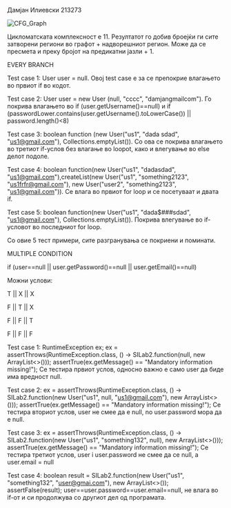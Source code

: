 Дамјан Илиевски 213273




![CFG_Graph](https://github.com/DamjanIlievski12/SI_2023_lab2_213273/assets/128407267/17da0ab8-755d-4c4b-b50e-b0061cd1aa9b)






Цикломатската комплексност е 11. Резултатот го добив броејќи ги сите затворени региони во графот + надворешниот регион. Може да се пресмета и преку бројот на предикатни јазли + 1.

EVERY BRANCH

Test case 1: User user = null. Овој test case е за се препокрие влагањето во првиот if во кодот.

Test case 2: User user = new User (null, "cccc", "damjangmailcom"). Го покрива влагањето во if (user.getUsername()==null) и if (passwordLower.contains(user.getUsername().toLowerCase()) || password.length()<8)

Test case 3: boolean function (new User("us1", "dada sdad", "us1@gmail.com"), Collections.emptyList()). Со ова се покрива влагањето во третиот if-услов без влагање во loopot, како и влегување во else делот подоле.

Test case 4: boolean function(new User("us1", "dadasdad", "us1@gmail.com"),createList(new User("us1", "something2123", "us1frfr@gmail.com"), new User("user2", "something2123", "us1@gmail.com")). Се влага во првиот for loop и се посетуваат и двата if. 

Test case 5: boolean function(new User("us1", "dada$###sdad", "us1@gmail.com"), Collections.emptyList()). Покрива влегување во if-условот во последниот for loop.

Со овие 5 тест примери, сите разгранувања се покриени и поминати.

MULTIPLE CONDITION

if (user==null || user.getPassword()==null || user.getEmail()==null)

Можни услови:

T || X || X

F || T || X

F || F || T

F || F || F

Test case 1: RuntimeException ex; ex = assertThrows(RuntimeException.class, () -> SILab2.function(null, new ArrayList<>())); assertTrue(ex.getMessage() == "Mandatory information missing!"); Се тестира првиот услов, односно важно е само user да биде има вредност null.

Test case 2: ex = assertThrows(RuntimeException.class, () -> SILab2.function(new User("us1", null, "us1@gmail.com"), new ArrayList<>())); assertTrue(ex.getMessage() == "Mandatory information missing!"); Се тестира вториот услов, user не смее да е null, no user.password мора да е null.

Test case 3: ex = assertThrows(RuntimeException.class, () -> SILab2.function(new User("us1", "something132", null), new ArrayList<>())); assertTrue(ex.getMessage() == "Mandatory information missing!"); Се тестира третиот услов, user i user.password не смее да се null, а user.email = null

Test case 4: boolean result = SILab2.function(new User("us1", "something132", "user@gmai.com"), new ArrayList<>()); assertFalse(result); user==user.password==user.email==null, не влага во if-oт и си продолжува со другиот дел од програмата.

